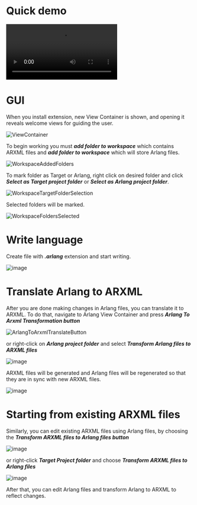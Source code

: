 # Quick demo

<video src="https://github.com/user-attachments/assets/37538af4-45fa-4971-90db-7e08a2b04d40"></video>

# GUI
When you install extension, new View Container is shown, and opening it reveals welcome views for guiding the user.

![ViewContainer](https://github.com/user-attachments/assets/01a83df9-622f-4606-9f5e-cf1b4defdcff)


To begin working you must ***add folder to workspace*** which contains ARXML files and ***add folder to workspace*** which will store Arlang files.

![WorkspaceAddedFolders](https://github.com/user-attachments/assets/39c6968d-2247-4192-b9b0-c6cb44cf8a4e)


To mark folder as Target or Arlang, right click on desired folder and click ***Select as Target project folder*** or ***Select as Arlang project folder***.

![WorkspaceTargetFolderSelection](https://github.com/user-attachments/assets/e12dca4f-3d4c-4262-8f2f-7ecdf30e34be)


Selected folders will be marked.

![WorkspaceFoldersSelected](https://github.com/user-attachments/assets/63e3f761-f43a-4140-b810-a8bf1f9efce1)

# Write language

Create file with ***.arlang*** extension and start writing.

![image](https://github.com/user-attachments/assets/6e640b5b-ef6c-4d8f-a19a-e0804ec3e1f0)

# Translate Arlang to ARXML

After you are done making changes in Arlang files, you can translate it to ARXML. To do that, navigate to Arlang View Container and press ***Arlang To Arxml Transformation button***

![ArlangToArxmlTranslateButton](https://github.com/user-attachments/assets/a55577d6-224c-4f10-b340-2b858ec5673a)

or right-click on ***Arlang project folder*** and select ***Transform Arlang files to ARXML files***

![image](https://github.com/user-attachments/assets/25f6e8dc-cafd-4edf-b7cd-db3d2062151a)

ARXML files will be generated and Arlang files will be regenerated so that they are in sync with new ARXML files.

![image](https://github.com/user-attachments/assets/e1586d8c-8233-4f1b-b5aa-843c5fbf0a60)

# Starting from existing ARXML files

Similarly, you can edit existing ARXML files using Arlang files, by choosing the ***Transform ARXML files to Arlang files button***

![image](https://github.com/user-attachments/assets/cefebbfe-70a3-4866-abbe-96d7ac1e272d)

or right-click ***Target Project folder*** and choose ***Transform ARXML files to Arlang files***

![image](https://github.com/user-attachments/assets/35a33c76-d6ba-449a-a25a-ac8a894ee3b4)

After that, you can edit Arlang files and transform Arlang to ARXML to reflect changes.
